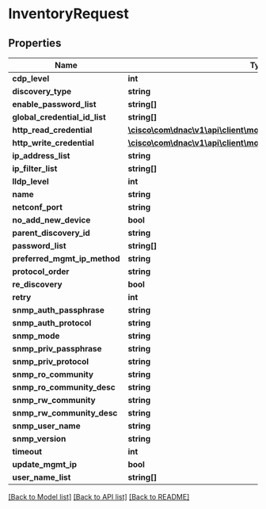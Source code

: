 # InventoryRequest

## Properties
Name | Type | Description | Notes
------------ | ------------- | ------------- | -------------
**cdp_level** | **int** |  | [optional] 
**discovery_type** | **string** |  | [optional] 
**enable_password_list** | **string[]** |  | [optional] 
**global_credential_id_list** | **string[]** |  | [optional] 
**http_read_credential** | [**\cisco\com\dnac\v1\api\client\model\HTTPReadCredentialDTOInner**](HTTPReadCredentialDTOInner.md) |  | [optional] 
**http_write_credential** | [**\cisco\com\dnac\v1\api\client\model\HTTPReadCredentialDTOInner**](HTTPReadCredentialDTOInner.md) |  | [optional] 
**ip_address_list** | **string** |  | [optional] 
**ip_filter_list** | **string[]** |  | [optional] 
**lldp_level** | **int** |  | [optional] 
**name** | **string** |  | [optional] 
**netconf_port** | **string** |  | [optional] 
**no_add_new_device** | **bool** |  | [optional] 
**parent_discovery_id** | **string** |  | [optional] 
**password_list** | **string[]** |  | [optional] 
**preferred_mgmt_ip_method** | **string** |  | [optional] 
**protocol_order** | **string** |  | [optional] 
**re_discovery** | **bool** |  | [optional] 
**retry** | **int** |  | [optional] 
**snmp_auth_passphrase** | **string** |  | [optional] 
**snmp_auth_protocol** | **string** |  | [optional] 
**snmp_mode** | **string** |  | [optional] 
**snmp_priv_passphrase** | **string** |  | [optional] 
**snmp_priv_protocol** | **string** |  | [optional] 
**snmp_ro_community** | **string** |  | [optional] 
**snmp_ro_community_desc** | **string** |  | [optional] 
**snmp_rw_community** | **string** |  | [optional] 
**snmp_rw_community_desc** | **string** |  | [optional] 
**snmp_user_name** | **string** |  | [optional] 
**snmp_version** | **string** |  | [optional] 
**timeout** | **int** |  | [optional] 
**update_mgmt_ip** | **bool** |  | [optional] 
**user_name_list** | **string[]** |  | [optional] 

[[Back to Model list]](../README.md#documentation-for-models) [[Back to API list]](../README.md#documentation-for-api-endpoints) [[Back to README]](../README.md)


